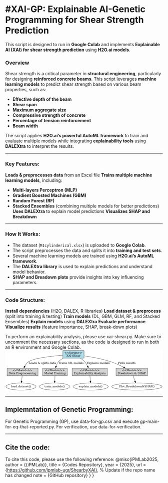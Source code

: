 
#XAI-GP: Explainable AI-Genetic Programming for Shear Strength Prediction
========================================================
This script is designed to run in **Google Colab** and implements **Explainable AI (XAI) for shear strength prediction** using **H2O.ai models**.

### **Overview**
Shear strength is a critical parameter in **structural engineering**, particularly for designing **reinforced concrete beams**. This script leverages **machine learning models** to predict shear strength based on various beam properties, such as:
- **Effective depth of the beam**
- **Shear span**
- **Maximum aggregate size**
- **Compressive strength of concrete**
- **Percentage of tension reinforcement**
- **Beam width**

The script applies **H2O.ai’s powerful AutoML framework** to train and evaluate multiple models while integrating **explainability tools** using **DALEXtra** to interpret the results.

---
### **Key Features:**
 **Loads & preprocesses data** from an Excel file
 **Trains multiple machine learning models**, including:
   - **Multi-layers Perceptron (MLP)**
   - **Gradient Boosted Machines (GBM)**
   - **Random Forest (RF)**
   - **Stacked Ensembles** (combining multiple models for better predictions)
 **Uses DALEXtra** to explain model predictions
 **Visualizes SHAP and Breakdown**

---
### **How It Works:**
- The dataset (`M1cylinderical.xlsx`) is uploaded to **Google Colab**.
- The script preprocesses the data and splits it into **training and test sets**.
- Several machine learning models are trained using **H2O.ai’s AutoML framework**.
- The **DALEXtra library** is used to explain predictions and understand model behavior.
- **SHAP and Breadown plots** provide insights into key influencing parameters.

---
### **Code Structure:**
**Install dependencies** (H2O, DALEX, R libraries)
**Load dataset & preprocess** (split into training & testing)
**Train models** (DL, GBM, GLM, RF, and Stacked Ensembles)
**Explain models** using **DALEXtra**
**Evaluate performance**
**Visualize results** (feature importance, SHAP, break-down plots)


To perform an explainability analysis, please use xai-shear.py. Make sure to uncomment the necessary sections, as the code is designed to run in both an R environment and Google Colab.
![Alt Text](https://github.com/ipmlab-ugr/ShearbyXAI/blob/main/uml_diagram_final.png)

---
## **Implemntation of Genetic Programming:**
For Genetic Programming (GP), use data-for-gp.csv and execute gp-main-for-eq-that-reported.py. For verification, use data-for-verification.

---
## **Cite the code:**

To cite this code, please use the following reference: @misc{iPMLab2025,
  author = {{iPMLab}},
  title = {Codes Repository},
  year = {2025},
  url = {https://github.com/ipmlab-ugr/ShearbyXAI},  % Update if the repo name has changed
  note = {GitHub repository}
}
 }
